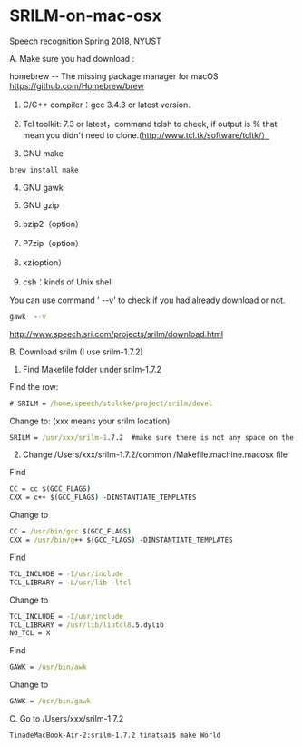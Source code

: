 # SRILM-on-mac-osx
Speech recognition Spring 2018, NYUST

A. Make sure you had download :

homebrew -- The missing package manager for macOS   https://github.com/Homebrew/brew

1. C/C++ compiler：gcc 3.4.3 or latest version.

2. Tcl toolkit: 7.3 or latest，command tclsh to check, if output is % that mean you didn't need to clone.(http://www.tcl.tk/software/tcltk/）

3. GNU make  
```cmd
brew install make
```
4. GNU gawk

5. GNU gzip

6. bzip2（option）

7. P7zip（option）

8. xz(option）

9. csh：kinds of Unix shell

You can use command '  --v' to check if you had already download or not.
```cmd
gawk  --v
```
http://www.speech.sri.com/projects/srilm/download.html

B. Download srilm  (I use srilm-1.7.2)

1. Find Makefile folder under srilm-1.7.2

Find the row:
```cmd
# SRILM = /home/speech/stolcke/project/srilm/devel 
```
Change to:  (xxx means your srilm location)
```cmd
SRILM = /usr/xxx/srilm-1.7.2  #make sure there is not any space on the command
```
2. Change /Users/xxx/srilm-1.7.2/common /Makefile.machine.macosx file

Find
```cmd
CC = cc $(GCC_FLAGS) 
CXX = c++ $(GCC_FLAGS) -DINSTANTIATE_TEMPLATES
```
Change to
```cmd
CC = /usr/bin/gcc $(GCC_FLAGS) 
CXX = /usr/bin/g++ $(GCC_FLAGS) -DINSTANTIATE_TEMPLATES 
```
Find
```cmd
TCL_INCLUDE = -I/usr/include 
TCL_LIBRARY = -L/usr/lib -ltcl 
```
Change to
```cmd
TCL_INCLUDE = -I/usr/include 
TCL_LIBRARY = /usr/lib/libtcl8.5.dylib 
NO_TCL = X
```
Find
```cmd
GAWK = /usr/bin/awk 
```
Change to
```cmd
GAWK = /usr/bin/gawk
```
C. Go to /Users/xxx/srilm-1.7.2
```cmd
TinadeMacBook-Air-2:srilm-1.7.2 tinatsai$ make World
```
